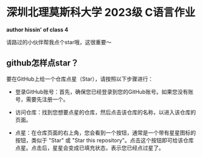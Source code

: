 # 深圳北理莫斯科大学 2023级 C语言作业

**author hissin' of class 4**

请路过的小伙伴帮我点个star哦，这很重要～

## github怎样点star？

要在GitHub上给一个仓库点星（Star），请按照以下步骤进行：

+ 登录GitHub账号：首先，确保您已经登录到您的GitHub账号。如果您没有账号，需要先注册一个。

+ 访问仓库：找到您想要点星的仓库，然后点击该仓库的名称，以进入该仓库的页面。

+ 点星：在仓库页面的右上角，您会看到一个按钮，通常是一个带有星星图标的按钮，类似于 "Star" 或 "Star this repository"。点击这个按钮即可给该仓库点星。点击后，星星会变成已填充状态，表示您已经点过星了。
